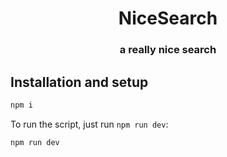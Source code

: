 <p align="center">
<!-- <img width="128px" src="./nicesearch_icon.jpg" alt="logo" style="vertical-align:middle"> -->
<h1 align="center">NiceSearch</h1>
<h3 align="center">a really nice search</h3>
</p>


## Installation and setup
```bash
npm i
```

To run the script, just run `npm run dev`:
```bash
npm run dev
```

